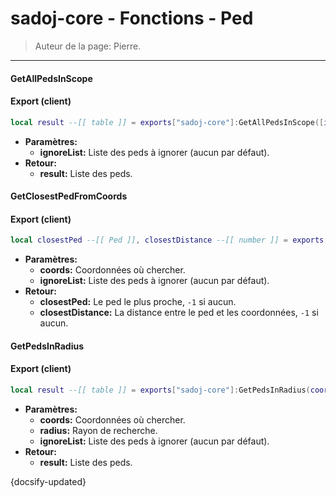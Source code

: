 # sadoj-core - Fonctions - Ped

> Auteur de la page: Pierre.

---

#### GetAllPedsInScope

<!-- tabs:start -->

#### **Export (client)**

```lua
local result --[[ table ]] = exports["sadoj-core"]:GetAllPedsInScope([ignoreList --[[ table ]]])
```

* **Paramètres:**
    * **ignoreList:** Liste des peds à ignorer (aucun par défaut).
* **Retour:**
    * **result:** Liste des peds.

<!-- tabs:end -->

#### GetClosestPedFromCoords

<!-- tabs:start -->

#### **Export (client)**

```lua
local closestPed --[[ Ped ]], closestDistance --[[ number ]] = exports["sadoj-core"]:GetClosestPedFromCoords(coords --[[ vector3 ]][, ignoreList --[[ table ]]])
```

* **Paramètres:**
    * **coords:** Coordonnées où chercher.
    * **ignoreList:** Liste des peds à ignorer (aucun par défaut).
* **Retour:**
    * **closestPed:** Le ped le plus proche, `-1` si aucun.
    * **closestDistance:** La distance entre le ped et les coordonnées, `-1` si aucun.

<!-- tabs:end -->

#### GetPedsInRadius

<!-- tabs:start -->

#### **Export (client)**

```lua
local result --[[ table ]] = exports["sadoj-core"]:GetPedsInRadius(coords --[[ vector3 ]], radius --[[ number ]][, ignoreList --[[ table ]]])
```

* **Paramètres:**
    * **coords:** Coordonnées où chercher.
    * **radius:** Rayon de recherche.
    * **ignoreList:** Liste des peds à ignorer (aucun par défaut).
* **Retour:**
    * **result:** Liste des peds.

<!-- tabs:end -->

{docsify-updated}